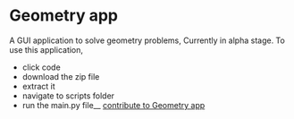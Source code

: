# Geometry app
A GUI application to solve geometry problems, Currently in alpha stage.
To use this application,
 - click code
 - download the zip file
 - extract it
 - navigate to scripts folder
 - run the main.py file__
[contribute to Geometry app](https://github.com/Jothin-kumar/Geometry-app/blob/master/CONTRIBUTING.md)